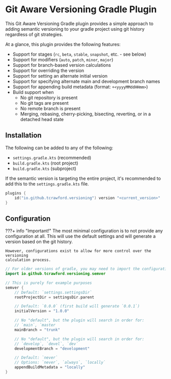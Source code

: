 # Git Aware Versioning Gradle Plugin

This Git Aware Versioning Gradle plugin provides a simple approach to
adding semantic versioning to your gradle project using git
history regardless of git strategies.

At a glance, this plugin provides the following features:

- Support for stages (`rc`, `beta`, `stable`, `snapshot`, etc. - see below)
- Support for modifiers (`auto`, `patch`, `minor`, `major`)
- Support for branch-based version calculations
- Support for overriding the version
- Support for setting an alternate initial version
- Support for specifying alternate main and development branch names
- Support for appending build metadata (format: `+<yyyyMMddHHmm>`)
- Build support when
    - No git repository is present
    - No git tags are present
    - No remote branch is present
    - Merging, rebasing, cherry-picking, bisecting, reverting, or in a detached
      head state

## Installation

The following can be added to any of the following:

- `settings.gradle.kts` (recommended)
- `build.gradle.kts` (root project)
- `build.gradle.kts` (subproject)

If the semantic version is targeting the entire project, it's recommended to add
this to the `settings.gradle.kts` file.

```kotlin
plugins {
    id("io.github.tcrawford.versioning") version "<current_version>"
}
```

## Configuration

???+ info "Important!"
    The most minimal configuration is to not provide any configuration at all. This
    will use the default settings and will generate a version based on the git
    history.

    However, configurations exist to allow for more control over the versioning
    calculation process.

```kotlin
// For older versions of gradle, you may need to import the configuration method
import io.github.tcrawford.versioning.semver

// This is purely for example purposes
semver {
    // Default: `settings.settingsDir`
    rootProjectDir = settingsDir.parent

    // Default: `0.0.0` (first build will generate `0.0.1`)
    initialVersion = "1.0.0"

    // No "default", but the plugin will search in order for:
    // `main`, `master
    mainBranch = "trunk"

    // No "default", but the plugin will search in order for:
    // `develop`, `devel`, `dev` 
    developmentBranch = "development"

    // Default: `never`
    // Options: `never`, `always`, `locally`
    appendBuildMetadata = "locally"
}
```
